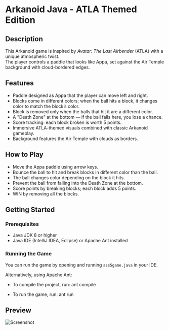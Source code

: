 # Arkanoid Java - ATLA Themed Edition

## Description
This Arkanoid game is inspired by *Avatar: The Last Airbender* (ATLA) with a unique atmospheric twist.  
The player controls a paddle that looks like Appa, set against the Air Temple background with cloud-bordered edges.  

## Features
- Paddle designed as Appa that the player can move left and right.
- Blocks come in different colors; when the ball hits a block, it changes color to match the block’s color.
- Block is removed only when the balls that hit it are a different color.
- A "Death Zone" at the bottom — if the ball falls here, you lose a chance.
- Score tracking: each block broken is worth 5 points.
- Immersive ATLA-themed visuals combined with classic Arkanoid gameplay.
- Background features the Air Temple with clouds as borders.

## How to Play
- Move the Appa paddle using arrow keys.
- Bounce the ball to hit and break blocks in different color than the ball.
- The ball changes color depending on the block it hits.
- Prevent the ball from falling into the Death Zone at the bottom.
- Score points by breaking blocks; each block adds 5 points.
- WIN by removing all the blocks.

## Getting Started

### Prerequisites
- Java JDK 8 or higher
- Java IDE (IntelliJ IDEA, Eclipse) or Apache Ant installed

### Running the Game

You can run the game by opening and running `ass5game.java` in your IDE.

Alternatively, using Apache Ant:

- To compile the project, run:
ant compile

- To run the game, run:
ant run

## Preview

![Screenshot](assets/screenshot.png)